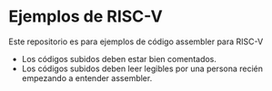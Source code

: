 # Ejemplos de RISC-V

Este repositorio es para ejemplos de código assembler para RISC-V

- Los códigos subidos deben estar bien comentados.
- Los códigos subidos deben leer legibles por una persona recién empezando a entender assembler.
